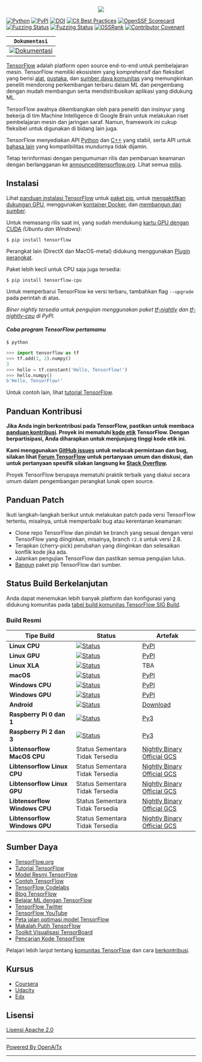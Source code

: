 <div align="center">
  <img src="https://www.tensorflow.org/images/tf_logo_horizontal.png">
</div>

[![Python](https://img.shields.io/pypi/pyversions/tensorflow.svg)](https://badge.fury.io/py/tensorflow)
[![PyPI](https://badge.fury.io/py/tensorflow.svg)](https://badge.fury.io/py/tensorflow)
[![DOI](https://zenodo.org/badge/DOI/10.5281/zenodo.4724125.svg)](https://doi.org/10.5281/zenodo.4724125)
[![CII Best Practices](https://bestpractices.coreinfrastructure.org/projects/1486/badge)](https://bestpractices.coreinfrastructure.org/projects/1486)
[![OpenSSF Scorecard](https://api.securityscorecards.dev/projects/github.com/tensorflow/tensorflow/badge)](https://securityscorecards.dev/viewer/?uri=github.com/tensorflow/tensorflow)
[![Fuzzing Status](https://oss-fuzz-build-logs.storage.googleapis.com/badges/tensorflow.svg)](https://bugs.chromium.org/p/oss-fuzz/issues/list?sort=-opened&can=1&q=proj:tensorflow)
[![Fuzzing Status](https://oss-fuzz-build-logs.storage.googleapis.com/badges/tensorflow-py.svg)](https://bugs.chromium.org/p/oss-fuzz/issues/list?sort=-opened&can=1&q=proj:tensorflow-py)
[![OSSRank](https://shields.io/endpoint?url=https://ossrank.com/shield/44)](https://ossrank.com/p/44)
[![Contributor Covenant](https://img.shields.io/badge/Contributor%20Covenant-v1.4%20adopted-ff69b4.svg)](CODE_OF_CONDUCT.md)

**`Dokumentasi`** |
------------------- |
[![Dokumentasi](https://img.shields.io/badge/api-reference-blue.svg)](https://www.tensorflow.org/api_docs/) |

[TensorFlow](https://www.tensorflow.org/) adalah platform open source end-to-end
untuk pembelajaran mesin. TensorFlow memiliki ekosistem yang komprehensif dan fleksibel yang berisi
[alat](https://www.tensorflow.org/resources/tools),
[pustaka](https://www.tensorflow.org/resources/libraries-extensions), dan
[sumber daya komunitas](https://www.tensorflow.org/community) yang memungkinkan
peneliti mendorong perkembangan terbaru dalam ML dan pengembang dengan mudah membangun serta
mendistribusikan aplikasi yang didukung ML.

TensorFlow awalnya dikembangkan oleh para peneliti dan insinyur yang bekerja di
tim Machine Intelligence di Google Brain untuk melakukan riset pembelajaran mesin dan jaringan saraf. Namun, framework ini cukup fleksibel untuk
digunakan di bidang lain juga.

TensorFlow menyediakan API [Python](https://www.tensorflow.org/api_docs/python)
dan [C++](https://www.tensorflow.org/api_docs/cc) yang stabil, serta API untuk
[bahasa lain](https://www.tensorflow.org/api_docs) yang kompatibilitas mundurnya
tidak dijamin.

Tetap terinformasi dengan pengumuman rilis dan pembaruan keamanan dengan berlangganan ke
[announce@tensorflow.org](https://groups.google.com/a/tensorflow.org/forum/#!forum/announce).
Lihat semua [milis](https://www.tensorflow.org/community/forums).

## Instalasi

Lihat [panduan instalasi TensorFlow](https://www.tensorflow.org/install) untuk
[paket pip](https://www.tensorflow.org/install/pip), untuk
[mengaktifkan dukungan GPU](https://www.tensorflow.org/install/gpu), menggunakan
[kontainer Docker](https://www.tensorflow.org/install/docker), dan
[membangun dari sumber](https://www.tensorflow.org/install/source).

Untuk memasang rilis saat ini, yang sudah mendukung
[kartu GPU dengan CUDA](https://www.tensorflow.org/install/gpu) *(Ubuntu dan
Windows)*:

```
$ pip install tensorflow
```

Perangkat lain (DirectX dan MacOS-metal) didukung menggunakan
[Plugin perangkat](https://www.tensorflow.org/install/gpu_plugins#available_devices).

Paket lebih kecil untuk CPU saja juga tersedia:

```
$ pip install tensorflow-cpu
```

Untuk memperbarui TensorFlow ke versi terbaru, tambahkan flag `--upgrade` pada perintah di atas.

*Biner nightly tersedia untuk pengujian menggunakan paket
[tf-nightly](https://pypi.python.org/pypi/tf-nightly) dan
[tf-nightly-cpu](https://pypi.python.org/pypi/tf-nightly-cpu) di PyPI.*

#### *Coba program TensorFlow pertamamu*

```shell
$ python
```

```python
>>> import tensorflow as tf
>>> tf.add(1, 2).numpy()
3
>>> hello = tf.constant('Hello, TensorFlow!')
>>> hello.numpy()
b'Hello, TensorFlow!'
```

Untuk contoh lain, lihat
[tutorial TensorFlow](https://www.tensorflow.org/tutorials/).

## Panduan Kontribusi

**Jika Anda ingin berkontribusi pada TensorFlow, pastikan untuk membaca
[panduan kontribusi](CONTRIBUTING.md). Proyek ini mematuhi
[kode etik](CODE_OF_CONDUCT.md) TensorFlow. Dengan berpartisipasi, Anda diharapkan untuk
menjunjung tinggi kode etik ini.**

**Kami menggunakan [GitHub issues](https://github.com/tensorflow/tensorflow/issues) untuk
melacak permintaan dan bug, silakan lihat
[Forum TensorFlow](https://discuss.tensorflow.org/) untuk pertanyaan umum dan
diskusi, dan untuk pertanyaan spesifik silakan langsung ke
[Stack Overflow](https://stackoverflow.com/questions/tagged/tensorflow).**

Proyek TensorFlow berupaya mematuhi praktik terbaik yang diakui secara umum dalam
pengembangan perangkat lunak open source.

## Panduan Patch

Ikuti langkah-langkah berikut untuk melakukan patch pada versi TensorFlow tertentu, misalnya, untuk
memperbaiki bug atau kerentanan keamanan:

*   Clone repo TensorFlow dan pindah ke branch yang sesuai dengan
    versi TensorFlow yang diinginkan, misalnya, branch `r2.8` untuk versi 2.8.
*   Terapkan (cherry-pick) perubahan yang diinginkan dan selesaikan konflik kode jika ada.
*   Jalankan pengujian TensorFlow dan pastikan semua pengujian lulus.
*   [Bangun](https://www.tensorflow.org/install/source) paket pip TensorFlow dari sumber.

## Status Build Berkelanjutan

Anda dapat menemukan lebih banyak platform dan konfigurasi yang didukung komunitas pada
[tabel build komunitas TensorFlow SIG Build](https://github.com/tensorflow/build#community-supported-tensorflow-builds).

### Build Resmi

Tipe Build                       | Status                                                                                                                                                                           | Artefak
----------------------------- | -------------------------------------------------------------------------------------------------------------------------------------------------------------------------------- | ---------
**Linux CPU**                 | [![Status](https://storage.googleapis.com/tensorflow-kokoro-build-badges/ubuntu-cc.svg)](https://storage.googleapis.com/tensorflow-kokoro-build-badges/ubuntu-cc.html)           | [PyPI](https://pypi.org/project/tf-nightly/)
**Linux GPU**                 | [![Status](https://storage.googleapis.com/tensorflow-kokoro-build-badges/ubuntu-gpu-py3.svg)](https://storage.googleapis.com/tensorflow-kokoro-build-badges/ubuntu-gpu-py3.html) | [PyPI](https://pypi.org/project/tf-nightly-gpu/)
**Linux XLA**                 | [![Status](https://storage.googleapis.com/tensorflow-kokoro-build-badges/ubuntu-xla.svg)](https://storage.googleapis.com/tensorflow-kokoro-build-badges/ubuntu-xla.html)         | TBA
**macOS**                     | [![Status](https://storage.googleapis.com/tensorflow-kokoro-build-badges/macos-py2-cc.svg)](https://storage.googleapis.com/tensorflow-kokoro-build-badges/macos-py2-cc.html)     | [PyPI](https://pypi.org/project/tf-nightly/)
**Windows CPU**               | [![Status](https://storage.googleapis.com/tensorflow-kokoro-build-badges/windows-cpu.svg)](https://storage.googleapis.com/tensorflow-kokoro-build-badges/windows-cpu.html)       | [PyPI](https://pypi.org/project/tf-nightly/)
**Windows GPU**               | [![Status](https://storage.googleapis.com/tensorflow-kokoro-build-badges/windows-gpu.svg)](https://storage.googleapis.com/tensorflow-kokoro-build-badges/windows-gpu.html)       | [PyPI](https://pypi.org/project/tf-nightly-gpu/)
**Android**                   | [![Status](https://storage.googleapis.com/tensorflow-kokoro-build-badges/android.svg)](https://storage.googleapis.com/tensorflow-kokoro-build-badges/android.html)               | [Download](https://bintray.com/google/tensorflow/tensorflow/_latestVersion)
**Raspberry Pi 0 dan 1**      | [![Status](https://storage.googleapis.com/tensorflow-kokoro-build-badges/rpi01-py3.svg)](https://storage.googleapis.com/tensorflow-kokoro-build-badges/rpi01-py3.html)           | [Py3](https://storage.googleapis.com/tensorflow-nightly/tensorflow-1.10.0-cp34-none-linux_armv6l.whl)
**Raspberry Pi 2 dan 3**      | [![Status](https://storage.googleapis.com/tensorflow-kokoro-build-badges/rpi23-py3.svg)](https://storage.googleapis.com/tensorflow-kokoro-build-badges/rpi23-py3.html)           | [Py3](https://storage.googleapis.com/tensorflow-nightly/tensorflow-1.10.0-cp34-none-linux_armv7l.whl)
**Libtensorflow MacOS CPU**   | Status Sementara Tidak Tersedia                                                                                                                                                   | [Nightly Binary](https://storage.googleapis.com/libtensorflow-nightly/prod/tensorflow/release/macos/latest/macos_cpu_libtensorflow_binaries.tar.gz) [Official GCS](https://storage.googleapis.com/tensorflow/)
**Libtensorflow Linux CPU**   | Status Sementara Tidak Tersedia                                                                                                                                                   | [Nightly Binary](https://storage.googleapis.com/libtensorflow-nightly/prod/tensorflow/release/ubuntu_16/latest/cpu/ubuntu_cpu_libtensorflow_binaries.tar.gz) [Official GCS](https://storage.googleapis.com/tensorflow/)
**Libtensorflow Linux GPU**   | Status Sementara Tidak Tersedia                                                                                                                                                   | [Nightly Binary](https://storage.googleapis.com/libtensorflow-nightly/prod/tensorflow/release/ubuntu_16/latest/gpu/ubuntu_gpu_libtensorflow_binaries.tar.gz) [Official GCS](https://storage.googleapis.com/tensorflow/)
**Libtensorflow Windows CPU** | Status Sementara Tidak Tersedia                                                                                                                                                   | [Nightly Binary](https://storage.googleapis.com/libtensorflow-nightly/prod/tensorflow/release/windows/latest/cpu/windows_cpu_libtensorflow_binaries.tar.gz) [Official GCS](https://storage.googleapis.com/tensorflow/)
**Libtensorflow Windows GPU** | Status Sementara Tidak Tersedia                                                                                                                                                   | [Nightly Binary](https://storage.googleapis.com/libtensorflow-nightly/prod/tensorflow/release/windows/latest/gpu/windows_gpu_libtensorflow_binaries.tar.gz) [Official GCS](https://storage.googleapis.com/tensorflow/)

## Sumber Daya

*   [TensorFlow.org](https://www.tensorflow.org)
*   [Tutorial TensorFlow](https://www.tensorflow.org/tutorials/)
*   [Model Resmi TensorFlow](https://github.com/tensorflow/models/tree/master/official)
*   [Contoh TensorFlow](https://github.com/tensorflow/examples)
*   [TensorFlow Codelabs](https://codelabs.developers.google.com/?cat=TensorFlow)
*   [Blog TensorFlow](https://blog.tensorflow.org)
*   [Belajar ML dengan TensorFlow](https://www.tensorflow.org/resources/learn-ml)
*   [TensorFlow Twitter](https://twitter.com/tensorflow)
*   [TensorFlow YouTube](https://www.youtube.com/channel/UC0rqucBdTuFTjJiefW5t-IQ)
*   [Peta jalan optimasi model TensorFlow](https://www.tensorflow.org/model_optimization/guide/roadmap)
*   [Makalah Putih TensorFlow](https://www.tensorflow.org/about/bib)
*   [Toolkit Visualisasi TensorBoard](https://github.com/tensorflow/tensorboard)
*   [Pencarian Kode TensorFlow](https://cs.opensource.google/tensorflow/tensorflow)

Pelajari lebih lanjut tentang
[komunitas TensorFlow](https://www.tensorflow.org/community) dan cara
[berkontribusi](https://www.tensorflow.org/community/contribute).

## Kursus

* [Coursera](https://www.coursera.org/search?query=TensorFlow)
* [Udacity](https://www.udacity.com/courses/all?search=TensorFlow)
* [Edx](https://www.edx.org/search?q=TensorFlow)

## Lisensi

[Lisensi Apache 2.0](LICENSE)

---

[Powered By OpenAiTx](https://github.com/OpenAiTx/OpenAiTx)

---